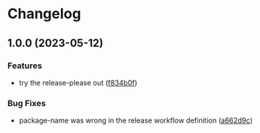 # Changelog

## 1.0.0 (2023-05-12)


### Features

* try the release-please out ([f834b0f](https://github.com/holywarez/json_spotter/commit/f834b0ffd5827143a8a2711bbe31f15789902bde))


### Bug Fixes

* package-name was wrong in the release workflow definition ([a662d9c](https://github.com/holywarez/json_spotter/commit/a662d9c75698776366b04f71ce8df22ac7b4ad3e))
